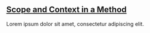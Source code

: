 ## [Scope and Context in a Method](#scope-and-context-in-a-method)

Lorem ipsum dolor sit amet, consectetur adipiscing elit.

